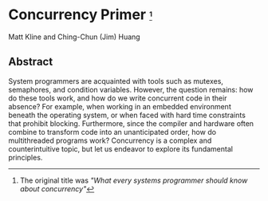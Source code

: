 # Concurrency Primer <small><small><small>[^note]</small></small></small>
Matt Kline and Ching-Chun (Jim) Huang  

## Abstract
System programmers are acquainted with tools such as mutexes, semaphores, and condition variables.
However, the question remains: how do these tools work, and how do we write concurrent code in their absence?
For example, when working in an embedded environment beneath the operating system,
or when faced with hard time constraints that prohibit blocking.
Furthermore, since the compiler and hardware often combine to transform code into an unanticipated order,
how do multithreaded programs work? Concurrency is a complex and counterintuitive topic,
but let us endeavor to explore its fundamental principles.

[^note]: The original title was *"What every systems programmer should know about concurrency"*
